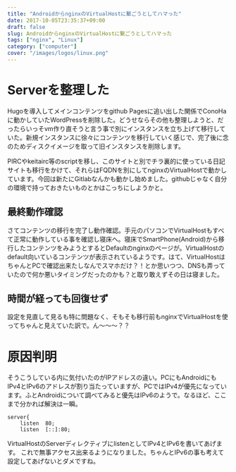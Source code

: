 ```yaml
---
title: "AndroidからnginxのVirtualHostに繋ごうとしてハマった"
date: 2017-10-05T23:35:37+09:00
draft: false
slug: AndroidからnginxのVirtualHostに繋ごうとしてハマった
tags: ["nginx", "Linux"]
category: ["computer"]
cover: "/images/logos/linux.png"
---
```


# Serverを整理した

Hugoを導入してメインコンテンツをgithub Pagesに追い出した関係でConoHaに動かしていたWordPressを削除した。どうせならその他も整理しようと、だったらいっそvm作り直そうと言う事で別にインスタンスを立ち上げて移行していた。新規インスタンスに徐々にコンテンツを移行していく感じで、完了後に念のためディスクイメージを取って旧インスタンスを削除します。

PIRCやkeitairc等のscriptを移し、このサイトと別でチラ裏的に使っている日記サイトも移行をかけて、それらはFQDNを別にしてnginxのVirtualHostで動かしています。今回は新たにGitlabなんかも動かし始めました。githubじゃなく自分の環境で持っておきたいものとかはこっちにしようかと。

## 最終動作確認

さてコンテンツの移行を完了し動作確認。手元のパソコンでVirtualHostもすべて正常に動作している事を確認し寝床へ。寝床でSmartPhone(Android)から移行したコンテンツをみようとするとDefaultのnginxのページが。VirtualHostのdefault向いているコンテンツが表示されているようです。はて、VirtualHostはちゃんとPCで確認出来たしなんでスマホだけ？！とか思いつつ、DNSも弄っていたので何か悪いタイミングだったのかも？と取り敢えずその日は寝ました。

## 時間が経っても回復せず

設定を見直して見るも特に問題なく、そもそも移行前もnginxでVirtualHostを使ってちゃんと見えていた訳で。ん～～～？？

# 原因判明

そうこうしている内に気付いたのがIPアドレスの違い。PCにもAndroidにもIPv4とIPv6のアドレスが割り当たっていますが、PCではIPv4が優先になっています。ふとAndroidについて調べてみると優先はIPv6のようで。なるほど、ここまで分かれば解決は一瞬。


```
server{
    listen  80;
    listen  [::]:80;
```

VirtualHostのServerディレクティブにlistenとしてIPv4とIPv6を書いてあげます。
これで無事アクセス出来るようになりました。ちゃんとIPv6の事も考えて設定してあげないとダメですね。


